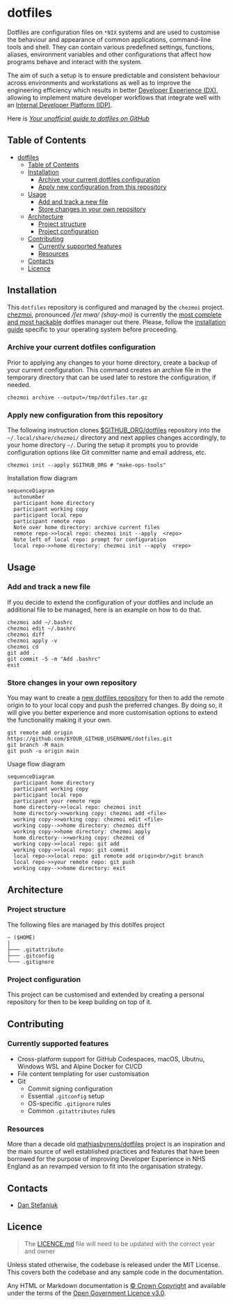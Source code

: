 # dotfiles

Dotfiles are configuration files on `*NIX` systems and are used to customise the behaviour and appearance of common applications, command-line tools and shell. They can contain various predefined settings, functions, aliases, environment variables and other configurations that affect how programs behave and interact with the system.

The aim of such a setup is to ensure predictable and consistent behaviour across environments and workstations as well as to improve the engineering efficiency which results in better [Developer Experience (DX)](https://www.thoughtworks.com/en-gb/insights/blog/why-you-should-invest-good-developer-experience-today), allowing to implement mature developer workflows that integrate well with an [Internal Developer Platform (IDP)](https://www.thoughtworks.com/en-gb/insights/blog/devops/better-developer-platforms-key-better-digital-products).

Here is _[Your unofficial guide to dotfiles on GitHub](https://dotfiles.github.io/)_

## Table of Contents

- [dotfiles](#dotfiles)
  - [Table of Contents](#table-of-contents)
  - [Installation](#installation)
    - [Archive your current dotfiles configuration](#archive-your-current-dotfiles-configuration)
    - [Apply new configuration from this repository](#apply-new-configuration-from-this-repository)
  - [Usage](#usage)
    - [Add and track a new file](#add-and-track-a-new-file)
    - [Store changes in your own repository](#store-changes-in-your-own-repository)
  - [Architecture](#architecture)
    - [Project structure](#project-structure)
    - [Project configuration](#project-configuration)
  - [Contributing](#contributing)
    - [Currently supported features](#currently-supported-features)
    - [Resources](#resources)
  - [Contacts](#contacts)
  - [Licence](#licence)

## Installation

This `dotfiles` repository is configured and managed by the `chezmoi` project. [chezmoi](https://www.chezmoi.io/), pronounced _/ʃeɪ mwa/ (shay-moi)_ is currently the [most complete and most hackable](https://www.chezmoi.io/comparison-table/) dotfiles manager out there. Please, follow the [installation guide](https://www.chezmoi.io/install/#one-line-package-install) specific to your operating system before proceeding.

### Archive your current dotfiles configuration

Prior to applying any changes to your home directory, create a backup of your current configuration. This command creates an archive file in the temporary directory that can be used later to restore the configuration, if needed.

```shell
chezmoi archive --output=/tmp/dotfiles.tar.gz
```

### Apply new configuration from this repository

The following instruction clones [\$GITHUB_ORG/dotfiles](https://github.com/make-ops-tools/dotfiles) repository into the `~/.local/share/chezmoi/` directory and next applies changes accordingly, to your home directory `~/`. During the setup it prompts you to provide configuration options like Git committer name and email address, etc.

```shell
chezmoi init --apply $GITHUB_ORG # "make-ops-tools"
```

Installation flow diagram

```mermaid
sequenceDiagram
  autonumber
  participant home directory
  participant working copy
  participant local repo
  participant remote repo
  Note over home directory: archive current files
  remote repo->>local repo: chezmoi init --apply  <repo>
  Note left of local repo: prompt for configuration
  local repo->>home directory: chezmoi init --apply  <repo>
```

## Usage

### Add and track a new file

If you decide to extend the configuration of your dotfiles and include an additional file to be managed, here is an example on how to do that.

```shell
chezmoi add ~/.bashrc
chezmoi edit ~/.bashrc
chezmoi diff
chezmoi apply -v
chezmoi cd
git add .
git commit -S -m "Add .bashrc"
exit
```

### Store changes in your own repository

You may want to create a [new dotfiles repository](https://github.com/new) for then to add the remote origin to to your local copy and push the preferred changes. By doing so, it will give you better experience and more customisation options to extend the functionality making it your own.

```shell
git remote add origin https://github.com/$YOUR_GITHUB_USERNAME/dotfiles.git
git branch -M main
git push -u origin main
```

Usage flow diagram

```mermaid
sequenceDiagram
  participant home directory
  participant working copy
  participant local repo
  participant your remote repo
  home directory->>local repo: chezmoi init
  home directory->>working copy: chezmoi add <file>
  working copy->>working copy: chezmoi edit <file>
  working copy-->>home directory: chezmoi diff
  working copy->>home directory: chezmoi apply
  home directory-->>working copy: chezmoi cd
  working copy->>local repo: git add
  working copy->>local repo: git commit
  local repo->>local repo: git remote add origin<br/>git branch
  local repo->>your remote repo: git push
  working copy-->>home directory: exit
```

## Architecture

### Project structure

The following files are managed by this dotilfes project

```shell
~ ($HOME)
│
├─── .gitattribute
├─── .gitconfig
└─── .gitignore
```

### Project configuration

This project can be customised and extended by creating a personal repository for then to be keep building on top of it.

## Contributing

### Currently supported features

- Cross-platform support for GitHub Codespaces, macOS, Ubutnu, Windows WSL and Alpine Docker for CI/CD
- File content templating for user customisation
- Git
  - Commit signing configuration
  - Essential `.gitconfig` setup
  - OS-specific `.gitignore` rules
  - Common `.gitattributes` rules

### Resources

More than a decade old [mathiasbynens/dotfiles](https://github.com/mathiasbynens/dotfiles) project is an inspiration and the main source of well established practices and features that have been borrowed for the purpose of improving Developer Experience in NHS England as an revamped version to fit into the organisation strategy.

## Contacts

- [Dan Stefaniuk](https://github.com/stefaniuk)

## Licence

> The [LICENCE.md](./LICENCE.md) file will need to be updated with the correct year and owner

Unless stated otherwise, the codebase is released under the MIT License. This covers both the codebase and any sample code in the documentation.

Any HTML or Markdown documentation is [© Crown Copyright](https://www.nationalarchives.gov.uk/information-management/re-using-public-sector-information/uk-government-licensing-framework/crown-copyright/) and available under the terms of the [Open Government Licence v3.0](https://www.nationalarchives.gov.uk/doc/open-government-licence/version/3/).
